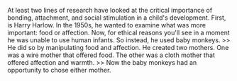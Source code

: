 At least two lines of research have looked at the critical importance of
bonding, attachment, and social stimulation in a child's development. First, is
Harry Harlow. In the 1950s, he wanted to examine what was more important: food
or affection. Now, for ethical reasons you'll see in a moment he was unable to
use human infants. So instead, he used baby monkeys.
&gt;&gt; He did so by manipulating food and affection. He created two mothers. One was a
wire mother that offered food. The other was a cloth mother that offered
affection and warmth.
&gt;&gt; Now the baby monkeys had an opportunity to chose either mother.
